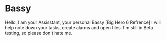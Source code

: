 # Bassy
Hello, I am your Assisstant, your personal Bassy [Big Hero 6 Refrence]
I will help note down your tasks, create alarms and open files.
I'm still in Beta testing, so please don't hate me.
